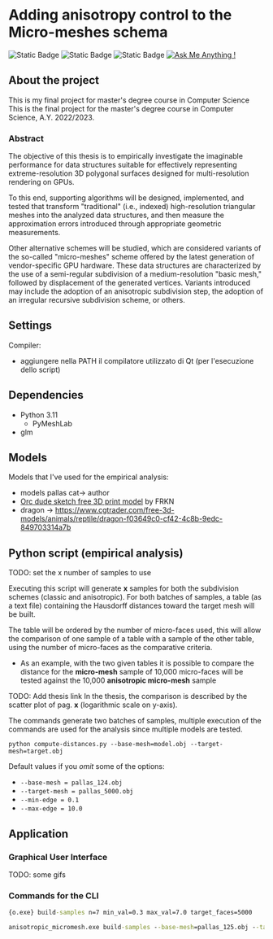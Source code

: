 # Adding anisotropy control to the Micro-meshes schema
![Static Badge](https://img.shields.io/badge/build-passing-green)
![Static Badge](https://img.shields.io/badge/license-MIT-yellowgreen)
![Static Badge](https://img.shields.io/badge/language-C%2B%2B-brightgreen)
[![Ask Me Anything !](https://img.shields.io/badge/Ask%20me-anything-1abc9c.svg)](mailto:pagliuca.manuel@gmail.com)

## About the project
This is my final project for master's degree course in Computer Science
This is the final project for the master's degree course in Computer Science, A.Y. 2022/2023.

### Abstract
The objective of this thesis is to empirically investigate the imaginable performance for data structures suitable for effectively representing extreme-resolution 3D polygonal surfaces designed for multi-resolution rendering on GPUs.

To this end, supporting algorithms will be designed, implemented, and tested that transform "traditional" (i.e., indexed) high-resolution triangular meshes into the analyzed data structures, and then measure the approximation errors introduced through appropriate geometric measurements.

Other alternative schemes will be studied, which are considered variants of the so-called "micro-meshes" scheme offered by the latest generation of vendor-specific GPU hardware. These data structures are characterized by the use of a semi-regular subdivision of a medium-resolution "basic mesh," followed by displacement of the generated vertices. Variants introduced may include the adoption of an anisotropic subdivision step, the adoption of an irregular recursive subdivision scheme, or others.

## Settings
Compiler:
* aggiungere nella PATH il compilatore utilizzato di Qt (per l'esecuzione dello script)

## Dependencies
* Python 3.11
  * PyMeshLab
* glm

## Models
Models that I've used for the empirical analysis:
* models pallas cat-> author
* [Orc dude sketch free 3D print model](https://www.cgtrader.com/free-3d-print-models/art/sculptures/orc-bust-d7a81f2f-6e47-45a7-88ce-108ea008be67) by FRKN
* dragon -> https://www.cgtrader.com/free-3d-models/animals/reptile/dragon-f03649c0-cf42-4c8b-9edc-849703314a7b

## Python script (empirical analysis)
TODO: set the x number of samples to use

Executing this script will generate **x** samples for both the subdivision schemes (classic and anisotropic). For both batches of samples, a table (as a text file) containing the Hausdorff distances toward the target mesh will be built.

The table will be ordered by the number of micro-faces used, this will allow the comparison of one sample of a table with a sample of the other table, using the number of micro-faces as the comparative criteria.
- As an example, with the two given tables it is possible to compare the distance for the **micro-mesh** sample of 10,000 micro-faces will be tested against the 10,000 **anisotropic micro-mesh** sample

TODO: Add thesis link
In the thesis, the comparison is described by the scatter plot of pag. **x** (logarithmic scale on y-axis).

The commands generate two batches of samples, multiple execution of the commands are used for the analysis since multiple models are tested.
```batch
python compute-distances.py --base-mesh=model.obj --target-mesh=target.obj
```
Default values if you *omit* some of the options:
* `--base-mesh = pallas_124.obj`
* `--target-mesh = pallas_5000.obj`
* `--min-edge = 0.1`
* `--max-edge = 10.0`

## Application
### Graphical User Interface

TODO: some gifs

### Commands for the CLI

```cmd
{o.exe} build-samples n=7 min_val=0.3 max_val=7.0 target_faces=5000
```

```cmd
anisotropic_micromesh.exe build-samples --base-mesh=pallas_125.obj --target=pallas_5000.obj --n=4 --min-edge=0.8 --max-edge=1.2
```